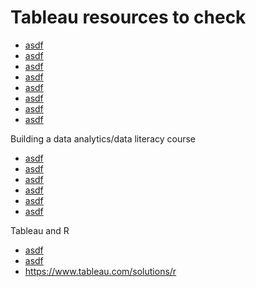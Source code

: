 # Tableau resources to check

- [asdf](https://www.tableau.com/solutions/business-dashboards)
- [asdf](https://www.tableau.com/learn/webinars/allrecipes-growing-worlds-largest-digital-food-brand-through-data-visualization)
- [asdf](https://www.tableau.com/learn/webinars/making-flow-happen-dashboards-persuade-inform-and-engage)
- [asdf](https://www.tableau.com/learn/webinars/web-data-for-smarter-decision-making)
- [asdf](https://www.tableau.com/learn/webinars/ovative-measuring-marketing-impact-online-store)
- [asdf](https://www.tableau.com/learn/webinars/sally-beauty-using-data-quantitative-marketing-and-crm-enablement)
- [asdf](https://www.tableau.com/learn/webinars/black-friday-cyber-monday-analytics-what-you-can-learn-visualizing-your-data)
- [asdf](https://www.tableau.com/learn/webinars/tableau-tableau-marketing-analytics-emea-2017)


Building a data analytics/data literacy course

- [asdf](https://www.tableau.com/learn/webinars/tableau-applied-blended-learning-style-higher-education)
- [asdf](https://www.tableau.com/learn/webinars/data-science-all-university-wide-course-data-analytics)
- [asdf](https://www.tableau.com/learn/webinars/teaching-tableau-showing-insights-and-telling-data-driven-stories)
- [asdf](https://www.tableau.com/learn/webinars/teaching-tableau-public)
- [asdf](https://www.tableau.com/learn/webinars/how-equip-students-strong-analytical-skills)
- [asdf](https://www.tableau.com/community/events/how-universities-are-filling-analytics-skills-gap)

Tableau and R

- [asdf](https://www.tableau.com/learn/webinars/r-and-tableau-data-science-speed-thought-Asia)
- [asdf](https://www.tableau.com/learn/webinars/r-data-science)
- https://www.tableau.com/solutions/r